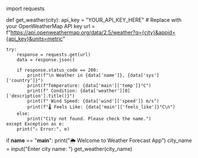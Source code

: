 import requests

def get_weather(city):
    api_key = "YOUR_API_KEY_HERE"  #  Replace with your OpenWeatherMap API key
    url = f"https://api.openweathermap.org/data/2.5/weather?q={city}&appid={api_key}&units=metric"

    try:
        response = requests.get(url)
        data = response.json()

        if response.status_code == 200:
            print(f"\n Weather in {data['name']}, {data['sys']['country']}")
            print(f"Temperature: {data['main']['temp']}°C")
            print(f" Condition: {data['weather'][0]['description'].title()}")
            print(f" Wind Speed: {data['wind']['speed']} m/s")
            print(f"🌡 Feels Like: {data['main']['feels_like']}°C\n")
        else:
            print("City not found. Please check the name.")
    except Exception as e:
        print("⚠️ Error:", e)

if __name__ == "__main__":
    print("🌦️ Welcome to Weather Forecast App")
    city_name = input("Enter city name: ")
    get_weather(city_name)
